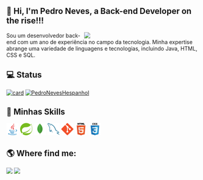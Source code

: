 ## 👋 Hi, I'm Pedro Neves, a Back-end Developer on the rise!!! 
<img align="right" width="300" src="https://i2.wp.com/allhtaccess.info/wp-content/uploads/2018/03/programming.gif?fit=1281%2C716&ssl=1" />
 Sou um desenvolvedor back-end com um ano de experiência no campo da tecnologia. Minha expertise abrange uma variedade de linguagens e tecnologias, incluindo Java, HTML, CSS e SQL.

## 💻 Status
[![card](https://github-readme-stats.vercel.app/api?username=PedroNevesHespanhol&theme=radical&show_icons=true)](https://github.com/anuraghazra/github-readme-stats)
[![PedroNevesHespanhol](https://github-readme-stats.vercel.app/api/top-langs/?username=PedroNevesHespanhol&theme=radical&layout=compact)](https://github.com/anuraghazra/github-readme-stats)

## 🚀 Minhas Skills
<code><img height="32" src="https://raw.githubusercontent.com/devicons/devicon/master/icons/java/java-original.svg"/></code>
<code><img height="32" src="https://github.com/devicons/devicon/blob/master/icons/spring/spring-original.svg"/></code>
<code><img height="32" src="https://raw.githubusercontent.com/devicons/devicon/master/icons/mongodb/mongodb-original.svg"/></code>
<code><img height="32" src="https://raw.githubusercontent.com/devicons/devicon/master/icons/mysql/mysql-original.svg"/></code>
<code><img height="32" src="https://raw.githubusercontent.com/devicons/devicon/master/icons/git/git-original.svg"/></code>
<code><img height="32" src="https://raw.githubusercontent.com/github/explore/80688e429a7d4ef2fca1e82350fe8e3517d3494d/topics/html/html.png" alt="HTML5"/></code>
<code><img height="32" src="https://raw.githubusercontent.com/github/explore/80688e429a7d4ef2fca1e82350fe8e3517d3494d/topics/css/css.png" alt="CSS"/></code>

## 🌎 Where find me:
<a href = "mailto:pedroneveshespanhol@gmail.com"><img src="https://img.shields.io/badge/Gmail-D14836?style=for-the-badge&logo=gmail&logoColor=white" target="_blank"></a>
<a href="https://www.linkedin.com/in/pedro-neves-hespanhol-a00a44185" target="_blank"><img src="https://img.shields.io/badge/LinkedIn-0077B5?style=for-the-badge&logo=linkedin&logoColor=white" target="_blank"></a>
